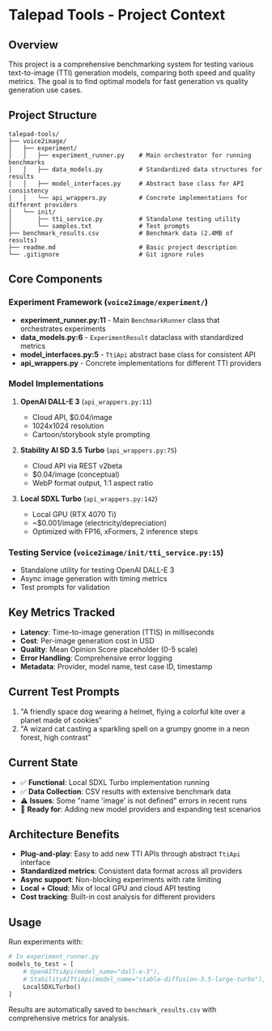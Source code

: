 # Talepad Tools - Project Context

## Overview
This project is a comprehensive benchmarking system for testing various text-to-image (TTI) generation models, comparing both speed and quality metrics. The goal is to find optimal models for fast generation vs quality generation use cases.

## Project Structure
```
talepad-tools/
├── voice2image/
│   ├── experiment/
│   │   ├── experiment_runner.py    # Main orchestrator for running benchmarks
│   │   ├── data_models.py          # Standardized data structures for results
│   │   ├── model_interfaces.py     # Abstract base class for API consistency
│   │   └── api_wrappers.py         # Concrete implementations for different providers
│   └── init/
│       ├── tti_service.py          # Standalone testing utility
│       └── samples.txt             # Test prompts
├── benchmark_results.csv           # Benchmark data (2.4MB of results)
├── readme.md                       # Basic project description
└── .gitignore                      # Git ignore rules
```

## Core Components

### Experiment Framework (`voice2image/experiment/`)
- **experiment_runner.py:11** - Main `BenchmarkRunner` class that orchestrates experiments
- **data_models.py:6** - `ExperimentResult` dataclass with standardized metrics
- **model_interfaces.py:5** - `TtiApi` abstract base class for consistent API
- **api_wrappers.py** - Concrete implementations for different TTI providers

### Model Implementations
1. **OpenAI DALL-E 3** (`api_wrappers.py:11`)
   - Cloud API, $0.04/image
   - 1024x1024 resolution
   - Cartoon/storybook style prompting

2. **Stability AI SD 3.5 Turbo** (`api_wrappers.py:75`)
   - Cloud API via REST v2beta
   - $0.04/image (conceptual)
   - WebP format output, 1:1 aspect ratio

3. **Local SDXL Turbo** (`api_wrappers.py:142`)
   - Local GPU (RTX 4070 Ti)
   - ~$0.001/image (electricity/depreciation)
   - Optimized with FP16, xFormers, 2 inference steps

### Testing Service (`voice2image/init/tti_service.py:15`)
- Standalone utility for testing OpenAI DALL-E 3
- Async image generation with timing metrics
- Test prompts for validation

## Key Metrics Tracked
- **Latency**: Time-to-image generation (TTIS) in milliseconds
- **Cost**: Per-image generation cost in USD
- **Quality**: Mean Opinion Score placeholder (0-5 scale)
- **Error Handling**: Comprehensive error logging
- **Metadata**: Provider, model name, test case ID, timestamp

## Current Test Prompts
1. "A friendly space dog wearing a helmet, flying a colorful kite over a planet made of cookies"
2. "A wizard cat casting a sparkling spell on a grumpy gnome in a neon forest, high contrast"

## Current State
- ✅ **Functional**: Local SDXL Turbo implementation running
- ✅ **Data Collection**: CSV results with extensive benchmark data
- ⚠️ **Issues**: Some "name 'image' is not defined" errors in recent runs
- 🔧 **Ready for**: Adding new model providers and expanding test scenarios

## Architecture Benefits
- **Plug-and-play**: Easy to add new TTI APIs through abstract `TtiApi` interface
- **Standardized metrics**: Consistent data format across all providers
- **Async support**: Non-blocking experiments with rate limiting
- **Local + Cloud**: Mix of local GPU and cloud API testing
- **Cost tracking**: Built-in cost analysis for different providers

## Usage
Run experiments with:
```python
# In experiment_runner.py
models_to_test = [
    # OpenAITtiApi(model_name="dall-e-3"),
    # StabilityAITtiApi(model_name="stable-diffusion-3.5-large-turbo"),
    LocalSDXLTurbo()
]
```

Results are automatically saved to `benchmark_results.csv` with comprehensive metrics for analysis.